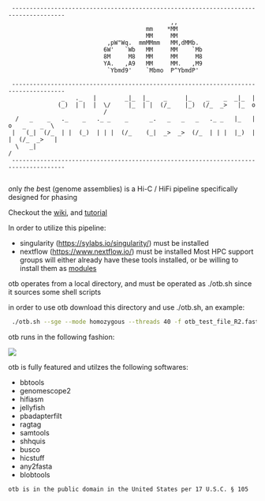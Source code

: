 ```
 ------------------------------------------------------------------------------------- 
                                              ,,                                       
                                       mm    *MM                                       
                                       MM     MM                                       
                            ,pW"Wq.  mmMMmm   MM,dMMb.                                 
                           6W'   `Wb   MM     MM    `Mb                                
                           8M     M8   MM     MM     M8                                
                           YA.   ,A9   MM     MM.   ,M9                                
                            `Ybmd9'    `Mbmo  P^YbmdP'                                 
                                                                                       
 ------------------------------------------------------------------------------------- 
               _   ._   |        _|_  |_    _     |_    _    _  _|_  |                 
              (_)  | |  |  \/     |_  | |  (/_    |_)  (/_  _>   |_  o                 
                           /                                                           
  /   _    _   ._    _   ._ _    _      _.   _   _   _   ._ _   |_   |  o   _    _  \  
 |   (_|  (/_  | |  (_)  | | |  (/_    (_|  _>  _>  (/_  | | |  |_)  |  |  (/_  _>   | 
  \   _|                                                                            /  
 ------------------------------------------------------------------------------------- 
                                                                         
```
*o*nly *t*he *b*est (genome assemblies) is a Hi-C / HiFi pipeline specifically designed for phasing

Checkout the [wiki](https://github.com/molikd/otb/wiki), and [tutorial](https://github.com/molikd/otb/wiki/Tutorial)

In order to utilize this pipeline:
  - singularity \(https://sylabs.io/singularity/) must be installed 
  - nextflow \(https://www.nextflow.io/) must be installed 
Most HPC support groups will either already have these tools installed, or be willing to install them as [modules](http://modules.sourceforge.net/)

otb operates from a local directory, and must be operated as ./otb.sh since it sources some shell scripts

in order to use otb download this directory and use ./otb.sh, an example:

```bash
 ./otb.sh --sge --mode homozygous --threads 40 -f otb_test_file_R2.fastq -r otb_test_file_R1.fastq --polish-type simple --bam otb_test.bam
```

otb runs in the following fashion:

[![](https://mermaid.ink/img/eyJjb2RlIjoiZ3JhcGggVERcbiAgICBkb25lW2RvbmUuXVxuICAgIG90Ylt1c2VyIGNhbGxzIG90Yi5zaF0gLS0-IGVudihlbnZpb3JubWVudCBhbmQgZmlsZXMgY2hlY2tlZClcbiAgICBlbnYgLS0-IHNpbmd1bGFyaXR5e2FyZSBuZXcgc2luZ3VsYXJpdHkgY29udGFpbmVycyByZXF1aXJlZD99XG4gICAgc2luZ3VsYXJpdHkgLS0-IHx5ZXN8eWVzX3NpbmcoZG93bmxvYWQgbmV3IHNpbmd1bGFyaXR5IGNvbnRhaW5lcnMpXG4gICAgc2luZ3VsYXJpdHkgLS0-IHxub3xub19zaW5nKHNpbmd1bGFyaXR5IGNvbnRhaW5lcnMgZXhpc3QpXG4gICAgeWVzX3NpbmcgLS0-IG5leHRmbG93W25leHRmbG93IGlzIHJ1bl1cbiAgICBub19zaW5nIC0tPiBuZXh0Zmxvd1xuICAgIG5leHRmbG93IC0tPiBjaGVja19mYXN0YShjaGVjayBmYXN0cS9mYXN0YSlcbiAgICBuZXh0ZmxvdyAtLT4gdmVyc2lvbihkZXNjcmliZSBzb2Z0d2FyZSB2ZXJzaW9ucylcbiAgICBuZXh0ZmxvdyAtLT4gY2hlY2tfYmFtKGNoZWNrIGJhbSBmaWxlcylcbiAgICBuZXh0ZmxvdyAtLT4gYmFtX2ZpbHRlcnMoZmlsdGVyIGJhbSBmaWxlcylcbiAgICBiYW1fZmlsdGVycyAtLT4gSGlGaUFTTShjYWxsSGlGaUFTTSBpcyBjYWxsZWQpXG4gICAgY2hlY2tfZmFzdGEgLS0-IGplbGx5ZmlzaChqZWxseWZpc2ggaXMgcnVuKVxuICAgIGplbGx5ZmlzaCAtLT4gZ2Vub21lc2NvcGUoZ2Vub21lc2NvcGUgaXMgcnVuKVxuICAgIEhpRmlBU00gLS0-IGhpY3N0dWZmKGhpY3N0dWZmIGlzIHJ1bilcbiAgICBcblxuICAgIGJ1c2Nve2lzIGJ1c2NvIGdvaW5nIHRvIGJlIHJ1bj99XG4gICAgaGljc3R1ZmYgLS0-IGJ1c2NvXG4gICAgYnVzY28gLS0-IHx5ZXN8cnVuX2J1c2NvKHJ1biBidXNjbylcbiAgICBidXNjbyAtLT4gfG5vfG5vX3J1bl9idXNjbyhkbyBub3QgcnVuIGJ1c2NvKVxuXG5cbiAgICBidXNjbzJ7aXMgYnVzY28gZ29pbmcgdG8gYmUgcnVuP31cbiAgICBidXNjbzIgLS0-IHxub3xkb25lXG4gICAgYnVzY28yIC0tPiB8eWVzfHJ1bl9idXNjb19hZ2FpbihydW4gYnVzY28gYWdhaW4pXG4gICAgcnVuX2J1c2NvX2FnYWluIC0tPiBkb25lXG5cblxuICAgIGlzX3BvbGlzaHtpcyBwb2xpc2hpbmcgZ29pbmcgdG8gYmUgZG9uZT99XG4gICAgaGljc3R1ZmYgLS0-IGlzX3BvbGlzaFxuICAgIGlzX3BvbGlzaCAtLT4gfHllc3xydW5fcmFndGFnKHJ1biByYWd0YWcucHkgcG9saXNoaW5nKVxuICAgIHJ1bl9yYWd0YWcgLS0-IHJ1bl9zaGhxdWlzKHJ1biBzaGhxdWlzKVxuICAgIHJ1bl9zaGhxdWlzIC0tPiBydW5fcmFndGFnX29uX2hhcChydW4gcmFndGFnIG9uIGhhcGxvdHlwZXMpXG4gICAgcnVuX3NoaHF1aXMgLS0-IHdoYXRfa2luZF9vZl9wb2xpc2h7d2hhdCBraW5kIG9mIHBvbGlzaCBpcyBnb2luZyB0byBiZSBydW4_fVxuICAgIGlzX3BvbGlzaCAtLT4gfG5vfGRvbmVcblxuICAgIHdoYXRfa2luZF9vZl9wb2xpc2ggLS0-IHxzaW1wbGV8YnVzY28yXG4gICAgZmluZF92YXJpYW50c1tmaW5kIHZhcmlhbnRzXVxuICAgIHdoYXRfa2luZF9vZl9wb2xpc2ggLS0-IHxtZXJmaW58ZmluZF92YXJpYW50c1xuICAgIHdoYXRfa2luZF9vZl9wb2xpc2ggLS0-IHxkZWVwdmFyaWFudHxmaW5kX3ZhcmlhbnRzXG5cblxuICAgIG1lcmZpbl9vcl9kZWVwe21lcmZpbiBvciBkZWVwdmFyaWFudD99XG4gICAgZmluZF92YXJpYW50cyAtLT4gbWVyZmluX29yX2RlZXBcbiAgICBnZW5vbWVzY29wZSAtLT4gfG1lcmZpbnxtZXJmaW4ocnVuIG1lcmZpbilcbiAgICBtZXJmaW5fb3JfZGVlcCAtLT4gbWVyZmluXG4gICAgbWVyZmluX29yX2RlZXAgLS0-IHxkZWVwdmFyaWFudHxkZWVwdmFyaWFudChydW4gZGVlcHZhcmlhbnQpXG5cblxuICAgIGJjZnRvb2xzKHJ1biBiY2Z0b29scyBjb25zZW5zdXMpXG4gICAgbWVyZmluIC0tPiBiY2Z0b29sc1xuICAgIGRlZXB2YXJpYW50IC0tPiBiY2Z0b29sc1xuICAgIGJjZnRvb2xzIC0tPiByYWd0YWcyKHJ1biByYWd0YWcgYWdhaW4pXG4gICAgc2hocXVpczIgLS0-IHJ1bl9yYWd0YWdfb25faGFwXG4gICAgcmFndGFnMiAtLT4gc2hocXVpczIocnVuIHNoaHF1aXMgYWdhaW4pXG4gICAgc2hocXVpczIgLS0-IGJ1c2NvMlxuXG5cbiIsIm1lcm1haWQiOnsidGhlbWUiOiJmb3Jlc3QifSwidXBkYXRlRWRpdG9yIjpmYWxzZSwiYXV0b1N5bmMiOmZhbHNlLCJ1cGRhdGVEaWFncmFtIjpmYWxzZX0)](https://mermaid-js.github.io/mermaid-live-editor/edit/#eyJjb2RlIjoiZ3JhcGggVERcbiAgICBkb25lW2RvbmUuXVxuICAgIG90Ylt1c2VyIGNhbGxzIG90Yi5zaF0gLS0-IGVudihlbnZpb3JubWVudCBhbmQgZmlsZXMgY2hlY2tlZClcbiAgICBlbnYgLS0-IHNpbmd1bGFyaXR5e2FyZSBuZXcgc2luZ3VsYXJpdHkgY29udGFpbmVycyByZXF1aXJlZD99XG4gICAgc2luZ3VsYXJpdHkgLS0-IHx5ZXN8eWVzX3NpbmcoZG93bmxvYWQgbmV3IHNpbmd1bGFyaXR5IGNvbnRhaW5lcnMpXG4gICAgc2luZ3VsYXJpdHkgLS0-IHxub3xub19zaW5nKHNpbmd1bGFyaXR5IGNvbnRhaW5lcnMgZXhpc3QpXG4gICAgeWVzX3NpbmcgLS0-IG5leHRmbG93W25leHRmbG93IGlzIHJ1bl1cbiAgICBub19zaW5nIC0tPiBuZXh0Zmxvd1xuICAgIG5leHRmbG93IC0tPiBjaGVja19mYXN0YShjaGVjayBmYXN0cS9mYXN0YSlcbiAgICBuZXh0ZmxvdyAtLT4gdmVyc2lvbihkZXNjcmliZSBzb2Z0d2FyZSB2ZXJzaW9ucylcbiAgICBuZXh0ZmxvdyAtLT4gY2hlY2tfYmFtKGNoZWNrIGJhbSBmaWxlcylcbiAgICBuZXh0ZmxvdyAtLT4gYmFtX2ZpbHRlcnMoZmlsdGVyIGJhbSBmaWxlcylcbiAgICBiYW1fZmlsdGVycyAtLT4gSGlGaUFTTShjYWxsSGlGaUFTTSBpcyBjYWxsZWQpXG4gICAgY2hlY2tfZmFzdGEgLS0-IGplbGx5ZmlzaChqZWxseWZpc2ggaXMgcnVuKVxuICAgIGplbGx5ZmlzaCAtLT4gZ2Vub21lc2NvcGUoZ2Vub21lc2NvcGUgaXMgcnVuKVxuICAgIEhpRmlBU00gLS0-IGhpY3N0dWZmKGhpY3N0dWZmIGlzIHJ1bilcbiAgICBcblxuICAgIGJ1c2Nve2lzIGJ1c2NvIGdvaW5nIHRvIGJlIHJ1bj99XG4gICAgaGljc3R1ZmYgLS0-IGJ1c2NvXG4gICAgYnVzY28gLS0-IHx5ZXN8cnVuX2J1c2NvKHJ1biBidXNjbylcbiAgICBidXNjbyAtLT4gfG5vfG5vX3J1bl9idXNjbyhkbyBub3QgcnVuIGJ1c2NvKVxuXG5cbiAgICBidXNjbzJ7aXMgYnVzY28gZ29pbmcgdG8gYmUgcnVuP31cbiAgICBidXNjbzIgLS0-IHxub3xkb25lXG4gICAgYnVzY28yIC0tPiB8eWVzfHJ1bl9idXNjb19hZ2FpbihydW4gYnVzY28gYWdhaW4pXG4gICAgcnVuX2J1c2NvX2FnYWluIC0tPiBkb25lXG5cblxuICAgIGlzX3BvbGlzaHtpcyBwb2xpc2hpbmcgZ29pbmcgdG8gYmUgZG9uZT99XG4gICAgaGljc3R1ZmYgLS0-IGlzX3BvbGlzaFxuICAgIGlzX3BvbGlzaCAtLT4gfHllc3xydW5fcmFndGFnKHJ1biByYWd0YWcucHkgcG9saXNoaW5nKVxuICAgIHJ1bl9yYWd0YWcgLS0-IHJ1bl9zaGhxdWlzKHJ1biBzaGhxdWlzKVxuICAgIHJ1bl9zaGhxdWlzIC0tPiBydW5fcmFndGFnX29uX2hhcChydW4gcmFndGFnIG9uIGhhcGxvdHlwZXMpXG4gICAgcnVuX3NoaHF1aXMgLS0-IHdoYXRfa2luZF9vZl9wb2xpc2h7d2hhdCBraW5kIG9mIHBvbGlzaCBpcyBnb2luZyB0byBiZSBydW4_fVxuICAgIGlzX3BvbGlzaCAtLT4gfG5vfGRvbmVcblxuICAgIHdoYXRfa2luZF9vZl9wb2xpc2ggLS0-IHxzaW1wbGV8YnVzY28yXG4gICAgZmluZF92YXJpYW50c1tmaW5kIHZhcmlhbnRzXVxuICAgIHdoYXRfa2luZF9vZl9wb2xpc2ggLS0-IHxtZXJmaW58ZmluZF92YXJpYW50c1xuICAgIHdoYXRfa2luZF9vZl9wb2xpc2ggLS0-IHxkZWVwdmFyaWFudHxmaW5kX3ZhcmlhbnRzXG5cblxuICAgIG1lcmZpbl9vcl9kZWVwe21lcmZpbiBvciBkZWVwdmFyaWFudD99XG4gICAgZmluZF92YXJpYW50cyAtLT4gbWVyZmluX29yX2RlZXBcbiAgICBnZW5vbWVzY29wZSAtLT4gfG1lcmZpbnxtZXJmaW4ocnVuIG1lcmZpbilcbiAgICBtZXJmaW5fb3JfZGVlcCAtLT4gbWVyZmluXG4gICAgbWVyZmluX29yX2RlZXAgLS0-IHxkZWVwdmFyaWFudHxkZWVwdmFyaWFudChydW4gZGVlcHZhcmlhbnQpXG5cblxuICAgIGJjZnRvb2xzKHJ1biBiY2Z0b29scyBjb25zZW5zdXMpXG4gICAgbWVyZmluIC0tPiBiY2Z0b29sc1xuICAgIGRlZXB2YXJpYW50IC0tPiBiY2Z0b29sc1xuICAgIGJjZnRvb2xzIC0tPiByYWd0YWcyKHJ1biByYWd0YWcgYWdhaW4pXG4gICAgc2hocXVpczIgLS0-IHJ1bl9yYWd0YWdfb25faGFwXG4gICAgcmFndGFnMiAtLT4gc2hocXVpczIocnVuIHNoaHF1aXMgYWdhaW4pXG4gICAgc2hocXVpczIgLS0-IGJ1c2NvMlxuXG5cbiIsIm1lcm1haWQiOiJ7XG4gIFwidGhlbWVcIjogXCJmb3Jlc3RcIlxufSIsInVwZGF0ZUVkaXRvciI6ZmFsc2UsImF1dG9TeW5jIjpmYWxzZSwidXBkYXRlRGlhZ3JhbSI6ZmFsc2V9)

otb is fully featured and utilzes the following softwares:
- bbtools
- genomescope2
- hifiasm
- jellyfish
- pbadapterfilt
- ragtag
- samtools
- shhquis
- busco
- hicstuff
- any2fasta
- blobtools

```
otb is in the public domain in the United States per 17 U.S.C. § 105
```
